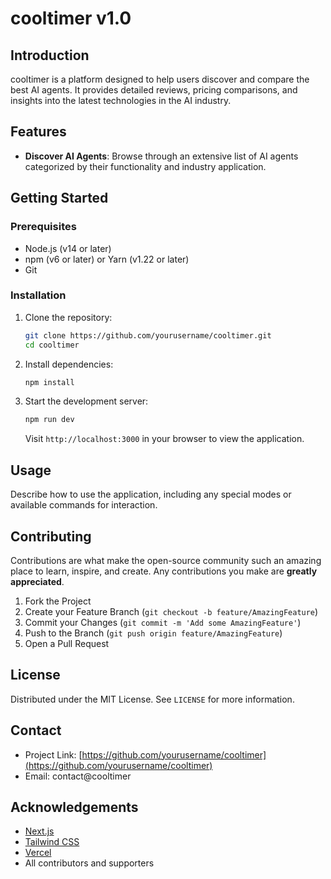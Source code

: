 # cooltimer v1.0

## Introduction
cooltimer is a platform designed to help users discover and compare the best AI agents. It provides detailed reviews, pricing comparisons, and insights into the latest technologies in the AI industry.

## Features
- **Discover AI Agents**: Browse through an extensive list of AI agents categorized by their functionality and industry application.

## Getting Started

### Prerequisites
- Node.js (v14 or later)
- npm (v6 or later) or Yarn (v1.22 or later)
- Git

### Installation
1. Clone the repository:
   ```bash
   git clone https://github.com/yourusername/cooltimer.git
   cd cooltimer
   ```

2. Install dependencies:
   ```bash
   npm install
   ```

3. Start the development server:
   ```bash
   npm run dev
   ```

   Visit `http://localhost:3000` in your browser to view the application.

## Usage
Describe how to use the application, including any special modes or available commands for interaction.

## Contributing
Contributions are what make the open-source community such an amazing place to learn, inspire, and create. Any contributions you make are **greatly appreciated**.

1. Fork the Project
2. Create your Feature Branch (`git checkout -b feature/AmazingFeature`)
3. Commit your Changes (`git commit -m 'Add some AmazingFeature'`)
4. Push to the Branch (`git push origin feature/AmazingFeature`)
5. Open a Pull Request

## License
Distributed under the MIT License. See `LICENSE` for more information.

## Contact
- Project Link: [https://github.com/yourusername/cooltimer](https://github.com/yourusername/cooltimer)
- Email: contact@cooltimer

## Acknowledgements
- [Next.js](https://nextjs.org/)
- [Tailwind CSS](https://tailwindcss.com/)
- [Vercel](https://vercel.com)
- All contributors and supporters
